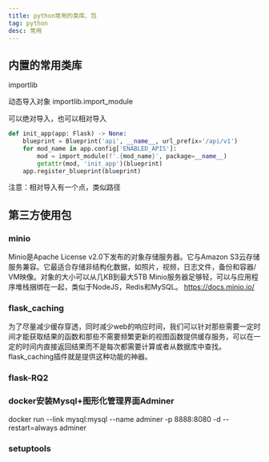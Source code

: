 ```yaml
---
title: python常用的类库、包
tag: python
desc: 常用
---
```


## 内置的常用类库

importlib

  动态导入对象 importlib.import_module

可以绝对导入，也可以相对导入

``` Python
def init_app(app: Flask) -> None:
    blueprint = Blueprint('api', __name__, url_prefix='/api/v1')
    for mod_name in app.config['ENABLED_APIS']:
        mod = import_module(f'.{mod_name}', package=__name__)
        getattr(mod, 'init_app')(blueprint)
    app.register_blueprint(blueprint)
```

注意：相对导入有一个点，类似路径

## 第三方使用包

### minio

Minio是Apache License v2.0下发布的对象存储服务器。它与Amazon S3云存储服务兼容。它最适合存储非结构化数据，如照片，视频，日志文件，备份和容器/ VM映像。对象的大小可以从几KB到最大5TB
Minio服务器足够轻，可以与应用程序堆栈捆绑在一起，类似于NodeJS，Redis和MySQL。
https://docs.minio.io/

### flask_caching

为了尽量减少缓存穿透，同时减少web的响应时间，我们可以针对那些需要一定时间才能获取结果的函数和那些不需要频繁更新的视图函数提供缓存服务，可以在一定的时间内直接返回结果而不是每次都需要计算或者从数据库中查找。flask_caching插件就是提供这种功能的神器。

### flask-RQ2

### docker安装Mysql+图形化管理界面Adminer

docker run --link mysql:mysql --name adminer -p 8888:8080 -d --restart=always adminer

### setuptools
